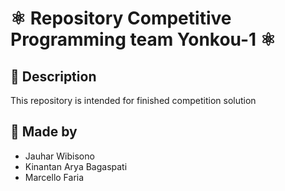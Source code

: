 # ⚛ Repository Competitive Programming team Yonkou-1 ⚛

## 💢 Description
This repository is intended for finished competition solution 


## 💢 Made by
<ul>
  <li>Jauhar Wibisono</li>
  <li>Kinantan Arya Bagaspati</li>
  <li>Marcello Faria</li>
</ul>
